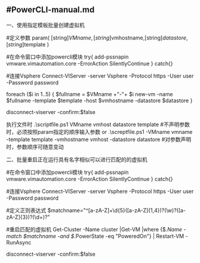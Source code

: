 #PowerCLI-manual.md
---
一、使用指定模板批量创建虚拟机

#定义参数
param(
[string]$VMname,[string]$vmhostname,[string]$datastore,
[string]$template
)

#在命令窗口中添加powercli模块
try{
add-pssnapin vmware.vimautomation.core -ErrorAction SilentlyContinue
}
catch{}

#连接Vsphere
Connect-VIServer -server Vsphere -Protocol https -User user -Password password

foreach ($i in 1..5)
{
$fullname = $VMname +"-"+ $i
new-vm -name $fullname -template $template -host $vmhostname -datastore $datastore
}

disconnect-viserver -confirm:$false

执行文件时
.\scriptfile.ps1 VMname vmhost datastore template
#不声明参数时，必须按照param指定的顺序输入参数
or
.\screptfile.ps1 -VMname  vmname  -template template -vmhostname vmhost -datastore datastore
#对参数声明时，参数顺序可随意变动

二、批量重启正在运行具有名字相似可以进行匹配的的虚拟机

#在命令窗口中添加powercli模块
try{
add-pssnapin vmware.vimautomation.core -ErrorAction SilentlyContinue
}
catch{}

#连接Vsphere
Connect-VIServer -server Vsphere -Protocol https -User user -Password password

#定义正则表达式
$matchname="^[a-zA-Z]+\d{5}([a-zA-Z]{1,4})?(\w)?([a-zA-Z]{3})?(\d+)?"

#重启匹配的虚拟机
Get-Cluster -Name cluster |Get-VM |where {$_.Name -match $matchname -and $_.PowerState -eq "PoweredOn"} | Restart-VM -RunAsync

disconnect-viserver -confirm:$false